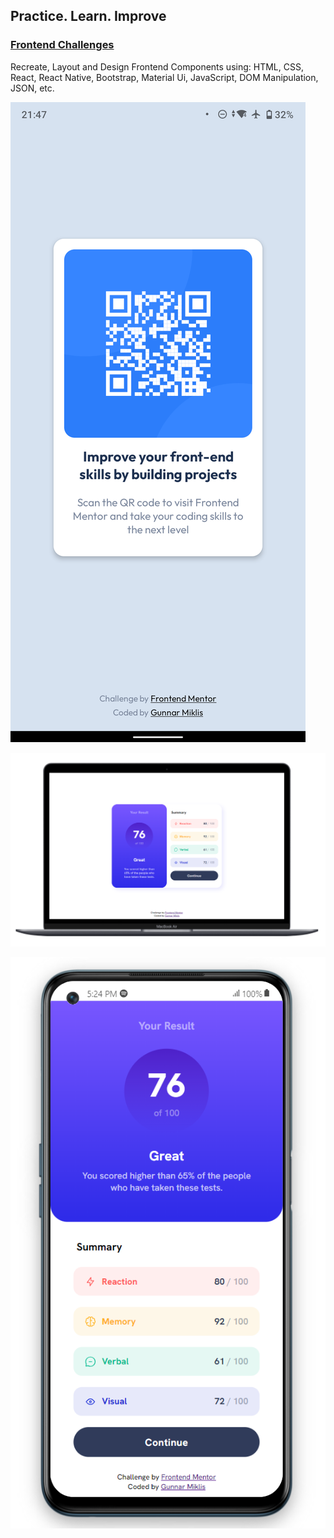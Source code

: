 ## Practice. Learn. Improve
### [Frontend Challenges](https://www.frontendmentor.io)
Recreate, Layout and Design Frontend Components using: HTML, CSS, React, React Native, Bootstrap, Material Ui, JavaScript, DOM Manipulation, JSON, etc.

![qr-code-component](https://github.com/gunnar-miklis/frontend-challenges/blob/main/qr-code-component/solutions/ReactNative/Screenshot_20230709-214738.png?raw=true)

![summary-component-desktop](https://raw.githubusercontent.com/gunnar-miklis/frontend-challenges/main/summary-component/solutions/ViteReact/src/assets/demo/Screenshot%202023-07-13%20173324.png)

![summary-component-mobile](https://raw.githubusercontent.com/gunnar-miklis/frontend-challenges/main/summary-component/solutions/ViteReact/src/assets/demo/Screenshot%202023-07-13%20172458.png)

